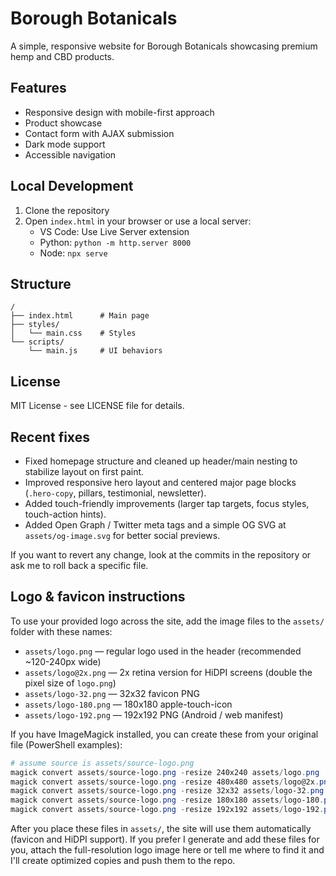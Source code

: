 # Borough Botanicals

A simple, responsive website for Borough Botanicals showcasing premium hemp and CBD products.

## Features

- Responsive design with mobile-first approach
- Product showcase
- Contact form with AJAX submission
- Dark mode support
- Accessible navigation

## Local Development

1. Clone the repository
2. Open `index.html` in your browser or use a local server:
   - VS Code: Use Live Server extension
   - Python: `python -m http.server 8000`
   - Node: `npx serve`

## Structure

```
/
├── index.html      # Main page
├── styles/
│   └── main.css    # Styles
└── scripts/
    └── main.js     # UI behaviors
```

## License

MIT License - see LICENSE file for details.

## Recent fixes

- Fixed homepage structure and cleaned up header/main nesting to stabilize layout on first paint.
- Improved responsive hero layout and centered major page blocks (`.hero-copy`, pillars, testimonial, newsletter).
- Added touch-friendly improvements (larger tap targets, focus styles, touch-action hints).
- Added Open Graph / Twitter meta tags and a simple OG SVG at `assets/og-image.svg` for better social previews.

If you want to revert any change, look at the commits in the repository or ask me to roll back a specific file.

## Logo & favicon instructions

To use your provided logo across the site, add the image files to the `assets/` folder with these names:

- `assets/logo.png` — regular logo used in the header (recommended ~120-240px wide)
- `assets/logo@2x.png` — 2x retina version for HiDPI screens (double the pixel size of `logo.png`)
- `assets/logo-32.png` — 32x32 favicon PNG
- `assets/logo-180.png` — 180x180 apple-touch-icon
- `assets/logo-192.png` — 192x192 PNG (Android / web manifest)

If you have ImageMagick installed, you can create these from your original file (PowerShell examples):

```powershell
# assume source is assets/source-logo.png
magick convert assets/source-logo.png -resize 240x240 assets/logo.png
magick convert assets/source-logo.png -resize 480x480 assets/logo@2x.png
magick convert assets/source-logo.png -resize 32x32 assets/logo-32.png
magick convert assets/source-logo.png -resize 180x180 assets/logo-180.png
magick convert assets/source-logo.png -resize 192x192 assets/logo-192.png
```

After you place these files in `assets/`, the site will use them automatically (favicon and HiDPI support). If you prefer I generate and add these files for you, attach the full-resolution logo image here or tell me where to find it and I'll create optimized copies and push them to the repo.